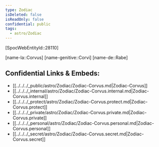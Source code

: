 ```yaml
---
type: Zodiac
isDeleted: false
isReadOnly: false
confidential: public
tags:
  - astro/Zodiac
---
```

[SpocWebEntityId::28110]



[name-la::Corvus]
[name-genitive::Corvi]
[name-de::Rabe]


## Confidential Links & Embeds: 
- [[../../../_public/astro/Zodiac/Zodiac-Corvus.md|Zodiac-Corvus]] 
- [[../../../_internal/astro/Zodiac/Zodiac-Corvus.internal.md|Zodiac-Corvus.internal]] 
- [[../../../_protect/astro/Zodiac/Zodiac-Corvus.protect.md|Zodiac-Corvus.protect]] 
- [[../../../_private/astro/Zodiac/Zodiac-Corvus.private.md|Zodiac-Corvus.private]] 
- [[../../../_personal/astro/Zodiac/Zodiac-Corvus.personal.md|Zodiac-Corvus.personal]] 
- [[../../../_secret/astro/Zodiac/Zodiac-Corvus.secret.md|Zodiac-Corvus.secret]] 
